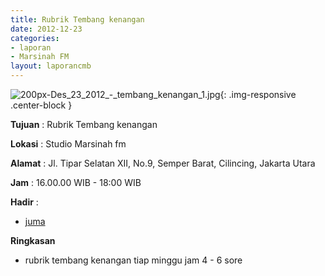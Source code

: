 ```yaml
---
title: Rubrik Tembang kenangan
date: 2012-12-23
categories:
- laporan
- Marsinah FM
layout: laporancmb
---
```



![200px-Des_23_2012_-_tembang_kenangan_1.jpg](/uploads/200px-Des_23_2012_-_tembang_kenangan_1.jpg){: .img-responsive .center-block }


**Tujuan** : Rubrik Tembang kenangan 

**Lokasi** : Studio Marsinah fm 

**Alamat** : Jl. Tipar Selatan XII, No.9, Semper Barat, Cilincing, Jakarta Utara 

**Jam** : 16.00.00 WIB - 18:00 WIB 

**Hadir** :
* [juma](http://wiki.ciptamedia.org/wiki/juma)

**Ringkasan**  
* rubrik tembang kenangan tiap minggu jam 4 - 6 sore 
